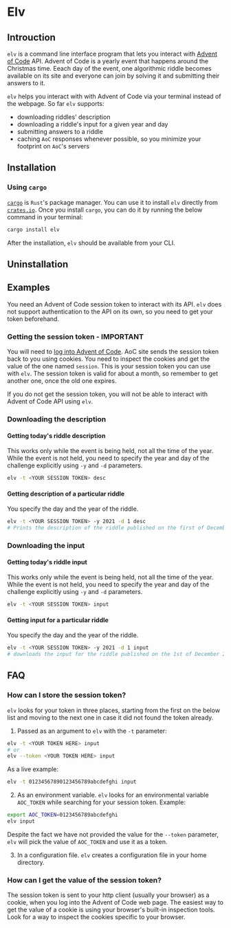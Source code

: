# Elv

## Introuction

`elv` is a command line interface program that lets you interact with [Advent of Code](adventofcode.com) API.
Advent of Code is a yearly event that happens around the Christmas time. Eeach day of the event, one
algorithmic riddle becomes available on its site and everyone can join by solving it and submitting
their answers to it.

`elv` helps you interact with with Advent of Code via your terminal instead of the webpage. So far
`elv` supports:

- downloading riddles' description
- downloading a riddle's input for a given year and day
- submitting answers to a riddle
- caching `AoC` responses whenever possible, so you minimize your footprint on `AoC`'s servers

## Installation

### Using `cargo`

[`cargo`](https://doc.rust-lang.org/cargo/) is `Rust`'s package manager. You can use it to install `elv`
directly from [`crates.io`](https://crates.io/). Once you install `cargo`, you can do it by running
the below command in your terminal:

```bash
cargo install elv
```

After the installation, `elv` should be available from your CLI.

## Uninstallation

## Examples

You need an Advent of Code session token to interact with its API. `elv` does not support authentication
to the API on its own, so you need to get your token beforehand.

### Getting the session token - **IMPORTANT**

You will need to [log into Advent of Code](https://adventofcode.com/2022/auth/login). AoC site sends
the session token back to you using cookies. You need to inspect the cookies and get the value of the
one named `session`. This is your session token you can use with `elv`. The session token is valid
for about a month, so remember to get another one, once the old one expires.

If you do not get the session token, you will not be able to interact with Advent of Code API using `elv`.

### Downloading the description

#### Getting today's riddle description

This works only while the event is being held, not all the time of the year.
While the event is not held, you need to specify the year and day of the
challenge explicitly using `-y` and `-d` parameters.

```bash
elv -t <YOUR SESSION TOKEN> desc
```

#### Getting description of a particular riddle

You specify the day and the year of the riddle.

```bash
elv -t <YOUR SESSION TOKEN> -y 2021 -d 1 desc
# Prints the description of the riddle published on the first of December 2021
```

### Downloading the input

#### Getting today's riddle input

This works only while the event is being held, not all the time of the year.
While the event is not held, you need to specify the year and day of the
challenge explicitly using `-y` and `-d` parameters.

```bash
elv -t <YOUR SESSION TOKEN> input
```

#### Getting input for a particular riddle

You specify the day and the year of the riddle.

```bash
elv -t <YOUR SESSION TOKEN> -y 2021 -d 1 input
# downloads the input for the riddle published on the 1st of December 2021
```

## FAQ

### How can I store the session token?

`elv` looks for your token in three places, starting from the first on the below list
and moving to the next one in case it did not found the token already.

1. Passed as an argument to `elv` with the `-t` parameter:

```bash
elv -t <YOUR TOKEN HERE> input
# or
elv --token <YOUR TOKEN HERE> input
```

As a live example:

```bash
elv -t 01234567890123456789abcdefghi input
```

2. As an environment variable. `elv` looks for an environmental variable `AOC_TOKEN`
   while searching for your session token. Example:

```bash
export AOC_TOKEN=0123456789abcdefghi
elv input
```

Despite the fact we have not provided the value for the `--token` parameter,
`elv` will pick the value of `AOC_TOKEN` and use it as a token.

3. In a configuration file. `elv` creates a configuration file in your
   home directory.

### How can I get the value of the session token?

The session token is sent to your http client (usually your browser) as a cookie,
when you log into the Advent of Code web page. The easiest way to get the value
of a cookie is using your browser's built-in inspection tools. Look for a way
to inspect the cookies specific to your browser.
